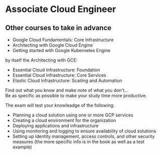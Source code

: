 # Associate Cloud Engineer
## Other courses to take in advance
* Google Cloud Fundamentals: Core Infrastructure
* Architecting with Google Cloud Engine
* Getting started with Google Kubernetes Engine

by itself the Architecting with GCE:
* Essential Cloud Infrastructure: Foundation
* Essential Cloud Infrastructure: Core Services
* Elastic Cloud Infrastructure: Scailing and Automation

Find out what you know and make note of what you don't...  
Be as specific as possible to make your study time more productive.  


The exam will test your knowleadge of the following:
* Planning a cloud solution using one or more GCP services
* Creating a cloud environment for the organization
* Deploying applications and infrastructure
* Using monitoring and logging to ensure availability of cloud solutions
* Setting up identity management, access controls, and other security measures
(the more specific info is in the book as well as a test example)  
